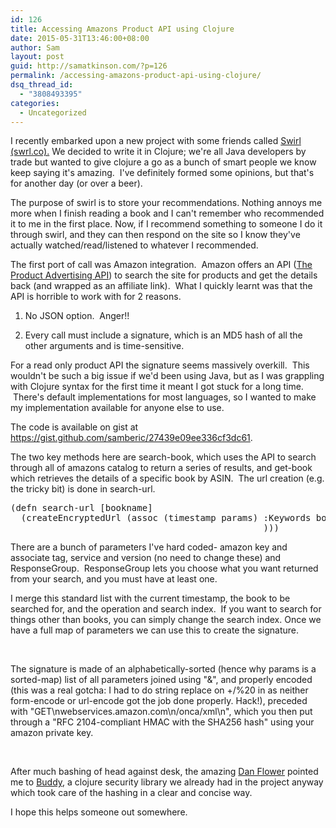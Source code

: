 ```yaml
---
id: 126
title: Accessing Amazons Product API using Clojure
date: 2015-05-31T13:46:00+08:00
author: Sam
layout: post
guid: http://samatkinson.com/?p=126
permalink: /accessing-amazons-product-api-using-clojure/
dsq_thread_id:
  - "3808493395"
categories:
  - Uncategorized
---
```

I recently embarked upon a new project with some friends called <a href="http://www.swrl.co">Swirl (swrl.co).</a> We decided to write it in Clojure; we're all Java developers by trade but wanted to give clojure a go as a bunch of smart people we know keep saying it's amazing.  I've definitely formed some opinions, but that's for another day (or over a beer).

The purpose of swirl is to store your recommendations. Nothing annoys me more when I finish reading a book and I can't remember who recommended it to me in the first place. Now, if I recommend something to someone I do it through swirl, and they can then respond on the site so I know they've actually watched/read/listened to whatever I recommended.

The first port of call was Amazon integration.  Amazon offers an API (<a href="https://affiliate-program.amazon.com/gp/advertising/api/detail/main.html">The Product Advertising API</a>) to search the site for products and get the details back (and wrapped as an affiliate link).  What I quickly learnt was that the API is horrible to work with for 2 reasons.

1) No JSON option.  Anger!!

2) Every call must include a signature, which is an MD5 hash of all the other arguments and is time-sensitive.

For a read only product API the signature seems massively overkill.  This wouldn't be such a big issue if we'd been using Java, but as I was grappling with Clojure syntax for the first time it meant I got stuck for a long time.  There's default implementations for most languages, so I wanted to make my implementation available for anyone else to use.

The code is available on gist at https://gist.github.com/samberic/27439e09ee336cf3dc61.
<script src="https://gist.github.com/samberic/27439e09ee336cf3dc61.js"></script>

The two key methods here are search-book, which uses the API to search through all of amazons catalog to return a series of results, and get-book which retrieves the details of a specific book by ASIN.  The url creation (e.g. the tricky bit) is done in search-url.
<pre class="EnlighterJSRAW" data-enlighter-language="null">(defn search-url [bookname]
  (createEncryptedUrl (assoc (timestamp params) :Keywords bookname :Operation "ItemSearch" :SearchIndex "Books"
                                                )))</pre>
There are a bunch of parameters I've hard coded- amazon key and associate tag, service and version (no need to change these) and ResponseGroup.  ResponseGroup lets you choose what you want returned from your search, and you must have at least one.

I merge this standard list with the current timestamp, the book to be searched for, and the operation and search index.  If you want to search for things other than books, you can simply change the search index. Once we have a full map of parameters we can use this to create the signature.

&nbsp;

The signature is made of an alphabetically-sorted (hence why params is a sorted-map) list of all parameters joined using "&amp;", and properly encoded (this was a real gotcha: I had to do string replace on +/%20 in as neither form-encode or url-encode got the job done properly. Hack!), preceded with "GET<span class="pl-cce">\n</span>webservices.amazon.com<span class="pl-cce">\n</span>/onca/xml<span class="pl-cce">\n", which you then put through a "RFC 2104-compliant HMAC with the SHA256 hash" using your amazon private key.</span>

&nbsp;

After much bashing of head against desk, the amazing <a href="http://danielflower.github.io/">Dan Flower</a> pointed me to <a href="http://funcool.github.io/buddy-sign/latest/">Buddy</a>, a clojure security library we already had in the project anyway which took care of the hashing in a clear and concise way.

I hope this helps someone out somewhere.

<script src="https://gist.github.com/samberic/27439e09ee336cf3dc61.js" type="mce-no/type"></script>